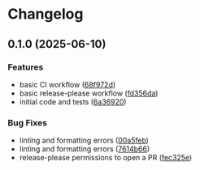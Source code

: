 # Changelog

## 0.1.0 (2025-06-10)


### Features

* basic CI workflow ([68f972d](https://github.com/LJZ-Digital-Solutions/env-verify/commit/68f972db326a9dedde8c194e14c8f79dc952d3f3))
* basic release-please workflow ([fd356da](https://github.com/LJZ-Digital-Solutions/env-verify/commit/fd356daafd91d666bcb81774a1c8ed70ec3ec540))
* initial code and tests ([6a36920](https://github.com/LJZ-Digital-Solutions/env-verify/commit/6a36920f8ff9441c4a0bfcfc79203392f2fa4964))


### Bug Fixes

* linting and formatting errors ([00a5feb](https://github.com/LJZ-Digital-Solutions/env-verify/commit/00a5feb874784c4a39c3d56c8e2e5d22a1ac0dc7))
* linting and formatting errors ([7614b66](https://github.com/LJZ-Digital-Solutions/env-verify/commit/7614b66cd7b94d2fb0a7db81d392065f0332e635))
* release-please permissions to open a PR ([fec325e](https://github.com/LJZ-Digital-Solutions/env-verify/commit/fec325e0ace2a064d2a569e4a6b6807c6fda066d))

